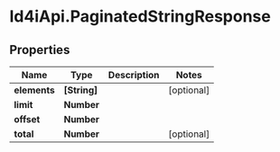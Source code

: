 # Id4iApi.PaginatedStringResponse

## Properties
Name | Type | Description | Notes
------------ | ------------- | ------------- | -------------
**elements** | **[String]** |  | [optional] 
**limit** | **Number** |  | 
**offset** | **Number** |  | 
**total** | **Number** |  | [optional] 


